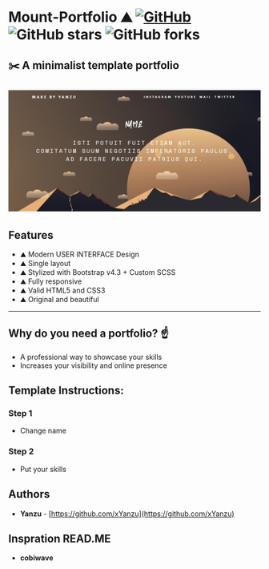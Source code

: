 # Mount-Portfolio ⛰️ [![GitHub](https://img.shields.io/github/license/cobidev/simplefolio?color=blue)](https://github.com/cobidev/simplefolio/blob/master/LICENSE.md) ![GitHub stars](https://img.shields.io/github/stars/xYanzu/Mount-Portfolio) ![GitHub forks](https://img.shields.io/github/forks/xYanzu/Mount-Portfolio)

## ✂️ A minimalist template portfolio

<h2 align="center">
  <img src="https://github.com/xYanzu/Mount-Portfolio/blob/main/example/template.PNG" alt="Mount-Portfolio" width="600px" />
  <br>
</h2>

## Features

- ⛰️ Modern USER INTERFACE Design
- ⛰️ Single layout
- ⛰️ Stylized with Bootstrap v4.3 + Custom SCSS
- ⛰️ Fully responsive
- ⛰️ Valid HTML5 and CSS3
- ⛰️ Original and beautiful

---

## Why do you need a portfolio? ☝️

- A professional way to showcase your skills
- Increases your visibility and online presence

## Template Instructions:

###  Step 1

- Change name

###  Step 2

- Put your skills

## Authors

- **Yanzu** - [https://github.com/xYanzu](https://github.com/xYanzu)

## Inspration READ.ME

- **cobiwave** 


